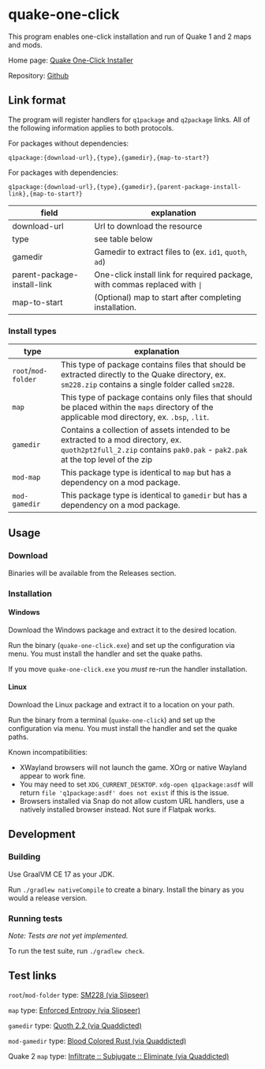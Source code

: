 # quake-one-click

This program enables one-click installation and run of Quake 1 and 2 maps and mods.

Home page: [Quake One-Click Installer](https://jjelliott.github.io/quake-one-click)

Repository: [Github](https://github.com/jjelliott/quake-one-click)

## Link format

The program will register handlers for `q1package` and `q2package` links. All of the following information applies to both protocols.

For packages without dependencies:

```
q1package:{download-url},{type},{gamedir},{map-to-start?}
```

For packages with dependencies:

```
q1package:{download-url},{type},{gamedir},{parent-package-install-link},{map-to-start?}
```

| field                       | explanation                                                                 |
|-----------------------------|-----------------------------------------------------------------------------|
| download-url                | Url to download the resource                                                |
| type                        | see table below                                                             |
| gamedir                     | Gamedir to extract files to (ex. `id1`, `quoth`, `ad`)                      | 
| parent-package-install-link | One-click install link for required package, with commas replaced with `\|` | 
| map-to-start                | (Optional) map to start after completing installation.                      |

### Install types

| type                | explanation                                                                                                                                                         |
|---------------------|---------------------------------------------------------------------------------------------------------------------------------------------------------------------|
| `root`/`mod-folder` | This type of package contains files that should be extracted directly to the Quake directory, ex. `sm228.zip` contains a single folder called `sm228`.              |
| `map`               | This type of package contains only files that should be placed within the `maps` directory of the applicable mod directory, ex. `.bsp`, `.lit`.                     |
| `gamedir`           | Contains a collection of assets intended to be extracted to a mod directory, ex. `quoth2pt2full_2.zip` contains `pak0.pak` - `pak2.pak` at the top level of the zip |
| `mod-map`           | This package type is identical to `map` but has a dependency on a mod package.                                                                                      |
| `mod-gamedir`       | This package type is identical to `gamedir` but has a dependency on a mod package.                                                                                  |

## Usage

### Download

Binaries will be available from the Releases section.

### Installation

#### Windows

Download the Windows package and extract it to the desired location.

Run the binary (`quake-one-click.exe`) and set up the configuration via menu. You must install the handler and set the
quake paths.

If you move `quake-one-click.exe` you _must_ re-run the handler installation.

#### Linux

Download the Linux package and extract it to a location on your path.

Run the binary from a terminal (`quake-one-click`) and set up the configuration via menu. You must install the handler and
set the quake paths.

Known incompatibilities:

- XWayland browsers will not launch the game. XOrg or native Wayland appear to work fine.
- You may need to set `XDG_CURRENT_DESKTOP`. `xdg-open q1package:asdf` will
  return `file 'q1package:asdf' does not exist` if this is the issue.
- Browsers installed via Snap do not allow custom URL handlers, use a natively installed browser instead. Not sure if
  Flatpak works.

## Development

### Building

Use GraalVM CE 17 as your JDK.

Run `./gradlew nativeCompile` to create a binary. Install the binary as you would a release version.

### Running tests

_Note: Tests are not yet implemented._

To run the test suite, run `./gradlew check`.

## Test links

`root`/`mod-folder` type:
[SM228 (via Slipseer)](https://jjelliott.github.io/http-protocol-redirector/?r=q1package:https://www.slipseer.com/index.php?resources/sm228-vanilla.335/download,mod-folder,sm228,start)

`map` type:
[Enforced Entropy (via Slipseer)](https://jjelliott.github.io/http-protocol-redirector/?r=q1package:https://www.slipseer.com/index.php?resources/enforced-entropy.343/download,map,id1,spasp1)

`gamedir` type:
[Quoth 2.2 (via Quaddicted)](https://jjelliott.github.io/http-protocol-redirector/?r=q1package:https://www.quaddicted.com/filebase/quoth2pt2full_2.zip,gamedir,quoth,start)

`mod-gamedir` type:
[Blood Colored Rust (via Quaddicted)](https://jjelliott.github.io/http-protocol-redirector/?r=q1package:https://www.quaddicted.com/filebase/mhsp01.zip,mod-gamedir,quoth,https://www.quaddicted.com/filebase/quoth2pt2full_2.zip|gamedir|quoth,mhsp01)

Quake 2 `map` type:
[Infiltrate :: Subjugate :: Eliminate (via Quaddicted)](https://jjelliott.github.io/http-protocol-redirector/?r=q2package:https://www.quaddicted.com/files/idgames2/quake2/levels/g-i/ise.zip,map,baseq2,ise)
